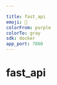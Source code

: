 ```yaml
---

title: fast_api
emoji: 🐳
colorFrom: purple
colorTo: gray
sdk: docker
app_port: 7860
---
```



# fast_api